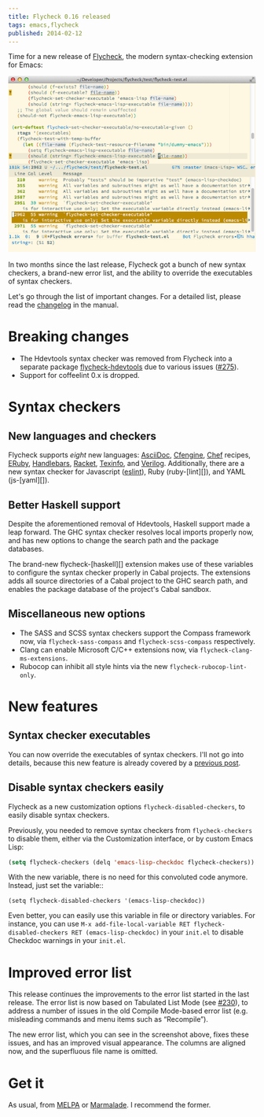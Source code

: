 ```yaml
---
title: Flycheck 0.16 released
tags: emacs,flycheck
published: 2014-02-12
---
```


Time for a new release of [Flycheck][], the modern syntax-checking extension for
Emacs:

![Flycheck 0.16 with [Solarized Light][] and [Source Code Pro][]](/images/flycheck-0.16.png)

In two months since the last release, Flycheck got a bunch of new syntax
checkers, a brand-new error list, and the ability to override the executables of
syntax checkers.

Let's go through the list of important changes.  For a detailed list, please
read the [changelog][] in the manual.

Breaking changes
================

- The Hdevtools syntax checker was removed from Flycheck into a separate package
  [flycheck-hdevtools][] due to various issues ([#275][]).
- Support for coffeelint 0.x is dropped.

Syntax checkers
===============

New languages and checkers
--------------------------

Flycheck supports *eight* new languages: [AsciiDoc][], [Cfengine][], [Chef][]
recipes, [ERuby][], [Handlebars][], [Racket][], [Texinfo][], and [Verilog][].
Additionally, there are a new syntax checker for Javascript ([eslint][]), Ruby
(ruby-[lint][]), and YAML (js-[yaml][]).

Better Haskell support
----------------------

Despite the aforementioned removal of Hdevtools, Haskell support made a leap
forward.  The GHC syntax checker resolves local imports properly now, and has
new options to change the search path and the package databases.

The brand-new flycheck-[haskell][] extension makes use of these variables to
configure the syntax checker properly in Cabal projects.  The extensions adds
all source directories of a Cabal project to the GHC search path, and enables
the package database of the project's Cabal sandbox.

Miscellaneous new options
-------------------------

- The SASS and SCSS syntax checkers support the Compass framework now, via
  `flycheck-sass-compass` and `flycheck-scss-compass` respectively.
- Clang can enable Microsoft C/C++ extensions now, via
  `flycheck-clang-ms-extensions`.
- Rubocop can inhibit all style hints via the new `flycheck-rubocop-lint-only`.

New features
============

Syntax checker executables
--------------------------

You can now override the executables of syntax checkers.  I'll not go into
details, because this new feature is already covered by a [previous post][].

Disable syntax checkers easily
------------------------------

Flycheck as a new customization options `flycheck-disabled-checkers`, to easily
disable syntax checkers.

Previously, you needed to remove syntax checkers from `flycheck-checkers` to
disable them, either via the Customization interface, or by custom Emacs Lisp:

```commonlisp
(setq flycheck-checkers (delq 'emacs-lisp-checkdoc flycheck-checkers))
```

With the new variable, there is no need for this convoluted code anymore.
Instead, just set the variable::

```
(setq flycheck-disabled-checkers '(emacs-lisp-checkdoc))
```

Even better, you can easily use this variable in file or directory variables.
For instance, you can use `M-x add-file-local-variable RET
flycheck-disabled-checkers RET (emacs-lisp-checkdoc)` in your `init.el` to
disable Checkdoc warnings in your `init.el`.

Improved error list
===================

This release continues the improvements to the error list started in the last
release.  The error list is now based on Tabulated List Mode (see [#230][]), to
address a number of issues in the old Compile Mode-based error list
(e.g. misleading commands and menu items such as “Recompile”).

The new error list, which you can see in the screenshot above, fixes these
issues, and has an improved visual appearance.  The columns are aligned now, and
the superfluous file name is omitted.

Get it
======

As usual, from [MELPA][] or [Marmalade][].  I recommend the former.

[previous post]: internal:posts/syntax-checker-executables-in-flycheck.md
[flycheck]: http://flycheck.github.io
[Source Code Pro]: https://github.com/adobe/source-code-pro
[Solarized Light]: https://github.com/bbatsov/solarized-emacs
[#230]: https://github.com/flycheck/flycheck/pull/230
[#275]: https://github.com/flycheck/flycheck/issues/275
[flycheck-hdevtools]: https://github.com/flycheck/flycheck-hdevtools
[AsciiDoc]: http://asciidoc.org/
[Cfengine]: http://cfengine.com/
[Chef]: http://www.getchef.com/
[ERuby]: http://www.kuwata-lab.com/erubis/
[Handlebars]: http://handlebarsjs.com/
[Racket]: http://racket-lang.org/
[Texinfo]: https://www.gnu.org/software/texinfo/
[Verilog]: https://en.wikipedia.org/wiki/Verilog
[eslint]: https://github.com/eslint/eslint
[ruby-lint]: https://github.com/YorickPeterse/ruby-lint
[js-yaml]: https://github.com/visionmedia/js-yaml
[flycheck-haskell]: https://github.com/flycheck/flycheck-haskell
[MELPA]: http://melpa.milkbox.net/
[Marmalade]: http://marmalade-repo.org/packages/flycheck
[changelog]: http://flycheck.readthedocs.org/en/0.17/manual/changes.html#jan-11-2014
